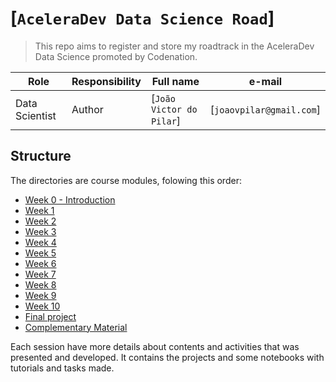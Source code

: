 # [`AceleraDev Data Science Road`]

> This repo aims to register and store my roadtrack in the AceleraDev Data Science promoted by Codenation.

| Role                 | Responsibility         | Full name                	| e-mail       |
| -----                | ----------------       | -----------              	| ---------    |
| Data Scientist       | Author                 | [`João Victor do Pilar`] 	| [`joaovpilar@gmail.com`] |

## Structure

The directories are course modules, folowing this order:

- [Week 0 - Introduction](./00-week_Introduction_optional)
- [Week 1](./01-week)
- [Week 2](./02-week)
- [Week 3](./03-week)
- [Week 4](./04-week)
- [Week 5](./05-week)
- [Week 6](./06-week)
- [Week 7](./07-week)
- [Week 8](./08-week)
- [Week 9](./09-week)
- [Week 10](./10-week)
- [Final project](./Final_Project)
- [Complementary Material](./Complementary_Material)

Each session have more details about contents and activities that was presented and developed. It contains the projects and some notebooks with tutorials and tasks made.
